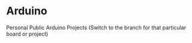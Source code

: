 # Arduino
Personal Public Arduino Projects (Switch to the branch for that particular board or project)

